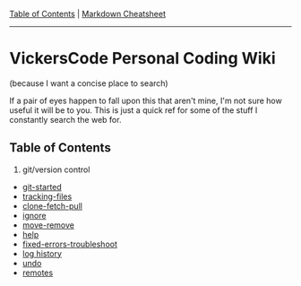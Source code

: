 [Table of Contents](../README.md) | [Markdown Cheatsheet](/Markdown%20Cheatsheet.md)
___
# VickersCode Personal Coding Wiki
(because I want a concise place to search)

If a pair of eyes happen to fall upon this that aren't mine, I'm not sure how useful it will be to you. This is just a quick ref for some of the stuff I constantly search the web for. 
## Table of Contents
1. git/version control
  - [git-started](./git/git-started.md) 
  - [tracking-files](./git/tracking-files.md)
  - [clone-fetch-pull](./git/clone-fetch-pull.md)
  - [ignore](./git/ignore.md)
  - [move-remove](./git/move-remove.md)
  - [help](./git/help.md)
  - [fixed-errors-troubleshoot](./git/fixed-errors-troubleshoot.md)
  - [log history](./git/log-history.md)
  - [undo](./git/undo.md)
  - [remotes](./git/remotes.md)



